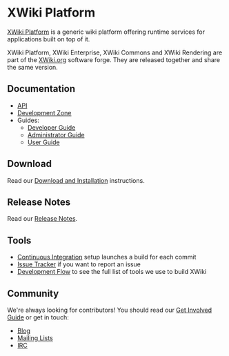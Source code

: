 # XWiki Platform

[XWiki Platform](http://platform.xwiki.org/xwiki/bin/view/Main/) is a generic wiki platform offering runtime services for applications built on top of it.

XWiki Platform, XWiki Enterprise, XWiki Commons and XWiki Rendering are part of the [XWiki.org](http://www.xwiki.org/) software forge. They are released together and share the same version.

## Documentation
* [API](http://platform.xwiki.org/xwiki/bin/view/DevGuide/API)
* [Development Zone](http://dev.xwiki.org/xwiki/bin/view/Community/)
* Guides:
  * [Developer Guide](http://platform.xwiki.org/xwiki/bin/view/DevGuide/)
  * [Administrator Guide](http://platform.xwiki.org/xwiki/bin/view/AdminGuide/)
  * [User Guide](http://enterprise.xwiki.org/xwiki/bin/view/GettingStarted/)

## Download
Read our [Download and Installation](http://enterprise.xwiki.org/xwiki/bin/view/Main/Download) instructions.

## Release Notes
Read our [Release Notes](http://www.xwiki.org/xwiki/bin/view/ReleaseNotes/).

## Tools
* [Continuous Integration](http://ci.xwiki.org/) setup launches a build for each commit
* [Issue Tracker](http://jira.xwiki.org/browse/XWIKI) if you want to report an issue
* [Development Flow](http://dev.xwiki.org/xwiki/bin/view/Community/DevelopmentPractices#HGeneralDevelopmentFlow) to see the full list of tools we use to build XWiki

## Community
We're always looking for contributors!
You should read our [Get Involved Guide](http://dev.xwiki.org/xwiki/bin/view/Community/Contributing) or get in touch:
* [Blog](http://www.xwiki.org/xwiki/bin/view/Blog/)
* [Mailing Lists](http://dev.xwiki.org/xwiki/bin/view/Community/MailingLists)
* [IRC](http://dev.xwiki.org/xwiki/bin/view/Community/IRC)
